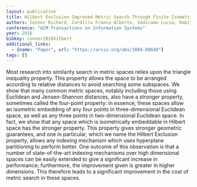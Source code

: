 ```yaml
---
layout: publication
title: Hilbert Exclusion Improved Metric Search Through Finite Isometric Embeddings
authors: Connor Richard, Cardillo Franco Alberto, Vadicamo Lucia, Rabitti Fausto
conference: "ACM Transactions on Information Systems"
year: 2016
bibkey: connor2016hilbert
additional_links:
  - {name: "Paper", url: "https://arxiv.org/abs/1604.08640"}
tags: []
---
```

Most research into similarity search in metric spaces relies upon the
triangle inequality property. This property allows the space to be arranged
according to relative distances to avoid searching some subspaces. We show that
many common metric spaces, notably including those using Euclidean and
Jensen-Shannon distances, also have a stronger property, sometimes called the
four-point property: in essence, these spaces allow an isometric embedding of
any four points in three-dimensional Euclidean space, as well as any three
points in two-dimensional Euclidean space. In fact, we show that any space
which is isometrically embeddable in Hilbert space has the stronger property.
This property gives stronger geometric guarantees, and one in particular, which
we name the Hilbert Exclusion property, allows any indexing mechanism which
uses hyperplane partitioning to perform better. One outcome of this observation
is that a number of state-of-the-art indexing mechanisms over high dimensional
spaces can be easily extended to give a significant increase in performance;
furthermore, the improvement given is greater in higher dimensions. This
therefore leads to a significant improvement in the cost of metric search in
these spaces.
